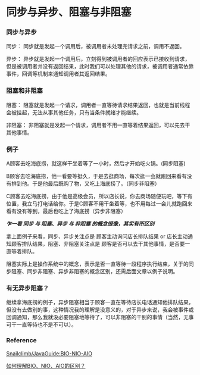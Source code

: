 
# 同步与异步、阻塞与非阻塞

### 同步与异步

同步： 同步就是发起一个调用后，被调用者未处理完请求之前，调用不返回。

异步： 异步就是发起一个调用后，立刻得到被调用者的回应表示已接收到请求，但是被调用者并没有返回结果，此时我们可以处理其他的请求，被调用者通常依靠事件，回调等机制来通知调用者其返回结果。

### 阻塞和非阻塞

阻塞： 阻塞就是发起一个请求，调用者一直等待请求结果返回，也就是当前线程会被挂起，无法从事其他任务，只有当条件就绪才能继续。

非阻塞： 非阻塞就是发起一个请求，调用者不用一直等着结果返回，可以先去干其他事情。

### 例子

A顾客去吃海底捞，就这样干坐着等了一小时，然后才开始吃火锅。(同步阻塞)

B顾客去吃海底捞，他一看要等挺久，于是去逛商场，每次逛一会就跑回来看有没有排到他。于是他最后既购了物，又吃上海底捞了。（同步非阻塞）

C顾客去吃海底捞，由于他是高级会员，所以店长说，你去商场随便玩吧，等下有位置，我立马打电话给你。于是C顾客不用干坐着等，也不用每过一会儿就跑回来看有没有等到，最后也吃上了海底捞（异步非阻塞）

***乍一看 同步 与 阻塞、异步 与 非阻塞 的概念很像，其实有所区别***

拿上面例子来看，同步、异步关注点是 顾客主动询问店长排队结果 or 店长主动通知顾客排队结果，阻塞、非阻塞关注点是 顾客是否可以去干其他事情，是否要一直等着排队。

阻塞实际上是操作系统中的概念，表示是否一直等待一段程序执行结束，关于的同步阻塞、同步非阻塞、异步非阻塞的概念区别，还需后面文章以例子说明。

### 有无异步阻塞？

继续拿海底捞的例子，异步阻塞相当于顾客一直在等待店长电话通知他排队结果，但没有去做别的事，这种情况我的理解是没意义的，对于异步来说，我会被事件或回调通知，那么我就没必要阻塞地等待了，可以非阻塞的干别的事情（当然，无事可干一直等待也不是不可以）。

### Reference

[Snailclimb/JavaGuide:BIO-NIO-AIO](https://github.com/Snailclimb/JavaGuide/blob/master/docs/java/BIO-NIO-AIO.md)

[如何理解BIO、NIO、AIO的区别？](https://juejin.im/post/5dbba5df6fb9a0204a08ae55)
